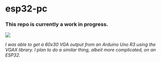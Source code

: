 # esp32-pc

### This repo is currently a work in progress.

![](https://imgur.com/MNIdQBi)

*I was able to get a 60x30 VGA output from an Arduino Uno R3 using the VGAX library. I plan to do a similar thing, albeit more complicated, on an ESP32.*
